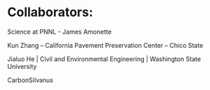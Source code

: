 







# Collaborators:

Science at PNNL - James Amonette

Kun Zhang – California Pavement Preservation Center – Chico State

Jialuo He | Civil and Environmental Engineering | Washington State University

CarbonSilvanus
